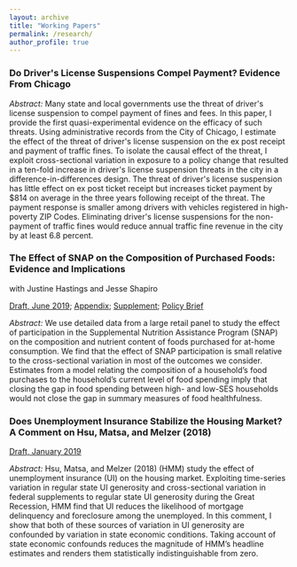 ```yaml
---
layout: archive
title: "Working Papers"
permalink: /research/
author_profile: true
---
```


### Do Driver's License Suspensions Compel Payment? Evidence From Chicago

*Abstract:* Many state and local governments use the threat of driver's license suspension to compel payment of fines and fees. In this paper, I provide the first quasi-experimental evidence on the efficacy of such threats. Using administrative records from the City of Chicago, I estimate the effect of the threat of driver's license suspension on the ex post receipt and payment of traffic fines. To isolate the causal effect of the threat, I exploit cross-sectional variation in exposure to a policy change that resulted in a ten-fold increase in driver's license suspension threats in the city in a difference-in-differences design. The threat of driver's license suspension has little effect on ex post ticket receipt but increases ticket payment by \$814 on average in the three years following receipt of the threat. The payment response is smaller among drivers with vehicles registered in high-poverty ZIP Codes. Eliminating driver's license suspensions for the non-payment of traffic fines would reduce annual traffic fine revenue in the city by at least 6.8 percent.

### The Effect of SNAP on the Composition of Purchased Foods: Evidence and Implications
with Justine Hastings and Jesse Shapiro

[Draft, June 2019](../files/snap_nutrition.pdf); [Appendix](../files/nutr_online.pdf); [Supplement](../files/snap_nutrition_hms.pdf); [Policy Brief](https://www.ripl.org/initiatives/initiative-two-social-program-innovation-2/initiative-two-snap-nutrition/)

*Abstract:* We use detailed data from a large retail panel to study the effect of participation in the Supplemental Nutrition Assistance Program (SNAP) on the composition and nutrient content of foods purchased for at-home consumption. We find that the effect of SNAP participation is small relative to the cross-sectional variation in most of the outcomes we consider. Estimates from a model relating the composition of a household’s food purchases to the household’s current level of food spending imply that closing the gap in food spending between high- and low-SES households would not close the gap in summary measures of food healthfulness.

### Does Unemployment Insurance Stabilize the Housing Market? A Comment on Hsu, Matsa, and Melzer (2018)

[Draft, January 2019](../files/hmm_comment.pdf)

*Abstract:* Hsu, Matsa, and Melzer (2018) (HMM) study the effect of unemployment insurance (UI) on the housing market. Exploiting time-series variation in regular state UI generosity and cross-sectional variation in federal supplements to regular state UI generosity during the Great Recession, HMM find that UI reduces the likelihood of mortgage delinquency and foreclosure among the unemployed. In this comment, I show that both of these sources of variation in UI generosity are confounded by variation in state economic conditions. Taking account of state economic confounds reduces the magnitude of HMM’s headline estimates and renders them statistically indistinguishable from zero.
